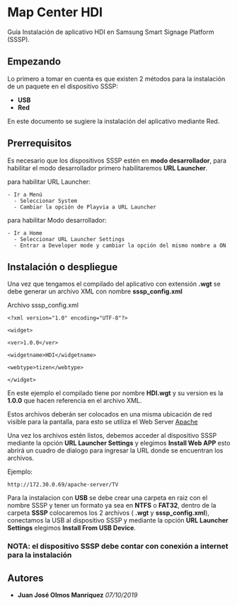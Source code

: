 # Map Center HDI 

Guía Instalación de aplicativo HDI en Samsung Smart Signage Platform (SSSP).

## Empezando

Lo primero a tomar en cuenta es que existen 2 métodos para la instalación de un paquete en el dispositivo SSSP:

- **USB**
- **Red** 

En este documento se sugiere la instalación del aplicativo mediante Red.

## Prerrequisitos

Es necesario que los dispositivos SSSP estén en **modo desarrollador**, para habilitar el modo desarrollador primero habilitaremos **URL Launcher**.

para habilitar URL Launcher: 

```
- Ir a Menú
  - Seleccionar System
  - Cambiar la opción de Playvia a URL Launcher
```
 
para habilitar Modo desarrollador: 

```
- Ir a Home
  - Seleccionar URL Launcher Settings
  - Entrar a Developer mode y cambiar la opción del mismo nombre a ON 
```

## Instalación o despliegue 

Una vez que tengamos el compilado del aplicativo con extensión **.wgt** se debe generar un archivo XML con nombre **sssp_config.xml**

Archivo sssp_config.xml

```
<?xml version="1.0" encoding="UTF-8"?>

<widget>

<ver>1.0.0</ver>

<widgetname>HDI</widgetname>

<webtype>tizen</webtype>

</widget>

```

En este ejemplo el compilado tiene por nombre **HDI.wgt** y su version es la **1.0.0** que hacen referencia en el archivo XML.

Estos archivos deberán ser colocados en una misma ubicación de red visible para la pantalla, para esto se utiliza el Web Server [Apache](https://httpd.apache.org/docs/2.4/es/urlmapping.html)

Una vez los archivos estén listos, debemos acceder al dispositivo SSSP mediante la opción **URL Launcher Settings** y elegimos **Install Web APP** esto abrirá un cuadro de dialogo para ingresar la URL donde se encuentran los archivos.


Ejemplo:

```
http://172.30.0.69/apache-server/TV

```

Para la instalacion con **USB** se debe crear una carpeta en raiz con el nombre SSSP y tener un formato ya sea en **NTFS** o **FAT32**, dentro de la carpeta **SSSP** colocaremos los 2 archivos ( **.wgt** y **sssp_config.xml**), conectamos la USB al dispositivo SSSP y mediante la opción **URL Launcher Settings** elegimos **Install From USB Device**.

### NOTA: el dispositivo SSSP debe contar con conexión a internet para la instalación

## Autores

* **Juan José Olmos Manríquez** *07/10/2019*

